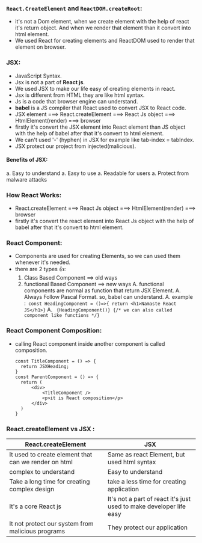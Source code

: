 ### `React.CreateElement` and `ReactDOM.createRoot`:

- it's not a Dom element, when we create element with the help of react it's return object. And when we render that element than it convert into html element.
- We used React for creating elements and ReactDOM used to render that element on browser.

### JSX:

- JavaScript Syntax.
- Jsx is not a part of **React js**.
- We used JSX to make our life easy of creating elements in react.
- Jsx is different from HTML they are like html syntax.
- Js is a code that browser engine can understand.
- **babel** is a JS compiler that React used to convert JSX to React code.
- JSX element ===> React.createElement ===> React Js object ===> HtmlElement(render) ===> browser
- firstly it's convert the JSX element into React element than JS object with the help of babel after that it's convert to html element.
- We can't used '-' (hyphen) in JSX for example like tab-index = tabIndex.
- JSX protect our project from injected(malicious).

#### Benefits of JSX:

a. Easy to understand
a. Easy to use
a. Readable for users
a. Protect from malware attacks

### How React Works:

- React.createElement ===> React Js object ===> HtmlElement(render) ===> browser
- firstly it's convert the react element into React Js object with the help of babel after that it's convert to html element.

### React Component:

- Components are used for creating Elements, so we can used them whenever it's needed.
- there are 2 types 👍:
  1. Class Based Component ==> old ways
  1. functional Based Component ==> new ways
     A. functional components are normal as function that return JSX Element.
     A. Always Follow Pascal Format. so, babel can understand.
     A. example :` const HeadingComponent = ()=>{ return <h1>Namaste React JS</h1>}`
     A. ` {HeadingComponent()} {/* we can also called component like functions */}`

### React Component Composition:

- calling React component inside another component is called composition.
  ```
  const TitleComponent = () => {
    return JSXHeading;
  }
  const ParentComponent = () => {
    return (
        <div>
            <TitleComponent />
            <p>it is React composition</p>
        </div>
    )
  }
  ```

### React.createElement vs JSX :

| React.createElement                                  | JSX                                                                 |
| ---------------------------------------------------- | ------------------------------------------------------------------- |
| It used to create element that can we render on html | Same as react Element, but used html syntax                         |
| complex to understand                                | Easy to understand                                                  |
| Take a long time for creating complex design         | take a less time for creating application                           |
| It's a core React js                                 | It's not a part of react it's just used to make developer life easy |
| It not protect our system from malicious programs    | They protect our application                                        |
